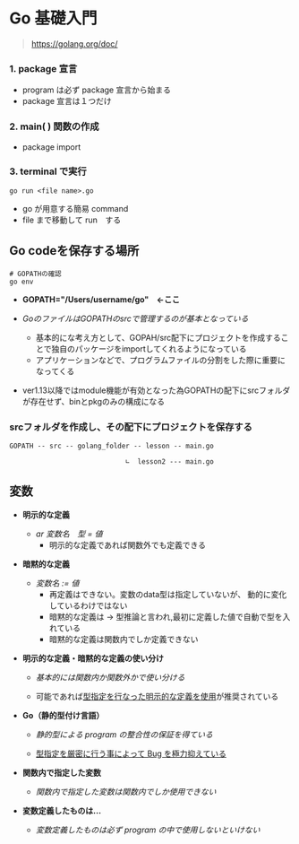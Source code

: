 # Go 基礎入門
> https://golang.org/doc/
### 1. package 宣言
- program は必ず package 宣言から始まる
- package 宣言は１つだけ
### 2. main( ) 関数の作成
- package import
### 3. terminal で実行
    go run <file name>.go
- go が用意する簡易 command
- file まで移動して run　する
## Go codeを保存する場所
    # GOPATHの確認
    go env
- **GOPATH="/Users/username/go"　←ここ**

- *GoのファイルはGOPATHのsrcで管理するのが基本となっている*
  - 基本的にな考え方として、GOPAH/src配下にプロジェクトを作成することで独自のパッケージをimportしてくれるようになっている
  - アプリケーションなどで、プログラムファイルの分割をした際に重要になってくる

- ver1.13以降ではmodule機能が有効となった為GOPATHの配下にsrcフォルダが存在せず、binとpkgのみの構成になる
### **srcフォルダを作成し、その配下にプロジェクトを保存する**
    GOPATH -- src -- golang_folder -- lesson -- main.go

                                 ∟  lesson2 --- main.go
## 変数
- **明示的な定義**
  - *ar 変数名　型 = 値*
    - 明示的な定義であれば関数外でも定義できる

- **暗黙的な定義**
  - *変数名 := 値*
    - 再定義はできない。変数のdata型は指定していないが、
	動的に変化しているわけではない
    - 暗黙的な定義は -> 型推論と言われ,最初に定義した値で自動で型を入れている
    - 暗黙的な定義は関数内でしか定義できない

- **明示的な定義・暗黙的な定義の使い分け**
  - *基本的には関数内か関数外かで使い分ける*

  - 可能であれば<u>型指定を行なった明示的な定義を使用</u>が推奨されている

- **Go（静的型付け言語）**
  - *静的型による program の整合性の保証を得ている*

  - <u>型指定を厳密に行う事によって Bug を極力抑えている</u>

- **関数内で指定した変数**
  - *関数内で指定した変数は関数内でしか使用できない*

- **変数定義したものは...**
  - *変数定義したものは必ず program の中で使用しないといけない*
